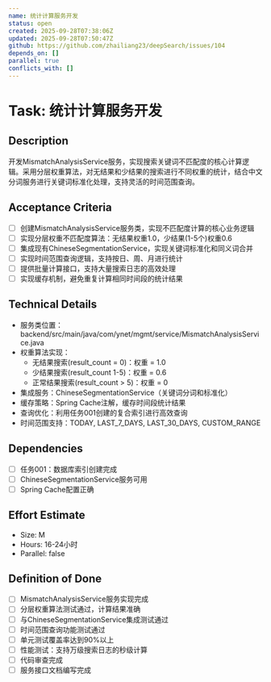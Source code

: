 ```yaml
---
name: 统计计算服务开发
status: open
created: 2025-09-28T07:38:06Z
updated: 2025-09-28T07:50:47Z
github: https://github.com/zhailiang23/deepSearch/issues/104
depends_on: []
parallel: true
conflicts_with: []
---
```



# Task: 统计计算服务开发

## Description
开发MismatchAnalysisService服务，实现搜索关键词不匹配度的核心计算逻辑。采用分层权重算法，对无结果和少结果的搜索进行不同权重的统计，结合中文分词服务进行关键词标准化处理，支持灵活的时间范围查询。

## Acceptance Criteria
- [ ] 创建MismatchAnalysisService服务类，实现不匹配度计算的核心业务逻辑
- [ ] 实现分层权重不匹配度算法：无结果权重1.0，少结果(1-5个)权重0.6
- [ ] 集成现有ChineseSegmentationService，实现关键词标准化和同义词合并
- [ ] 实现时间范围查询逻辑，支持按日、周、月进行统计
- [ ] 提供批量计算接口，支持大量搜索日志的高效处理
- [ ] 实现缓存机制，避免重复计算相同时间段的统计结果

## Technical Details
- 服务类位置：backend/src/main/java/com/ynet/mgmt/service/MismatchAnalysisService.java
- 权重算法实现：
  - 无结果搜索(result_count = 0)：权重 = 1.0
  - 少结果搜索(result_count 1-5)：权重 = 0.6
  - 正常结果搜索(result_count > 5)：权重 = 0
- 集成服务：ChineseSegmentationService（关键词分词和标准化）
- 缓存策略：Spring Cache注解，缓存时间段统计结果
- 查询优化：利用任务001创建的复合索引进行高效查询
- 时间范围支持：TODAY, LAST_7_DAYS, LAST_30_DAYS, CUSTOM_RANGE

## Dependencies
- [ ] 任务001：数据库索引创建完成
- [ ] ChineseSegmentationService服务可用
- [ ] Spring Cache配置正确

## Effort Estimate
- Size: M
- Hours: 16-24小时
- Parallel: false

## Definition of Done
- [ ] MismatchAnalysisService服务实现完成
- [ ] 分层权重算法测试通过，计算结果准确
- [ ] 与ChineseSegmentationService集成测试通过
- [ ] 时间范围查询功能测试通过
- [ ] 单元测试覆盖率达到90%以上
- [ ] 性能测试：支持万级搜索日志的秒级计算
- [ ] 代码审查完成
- [ ] 服务接口文档编写完成
